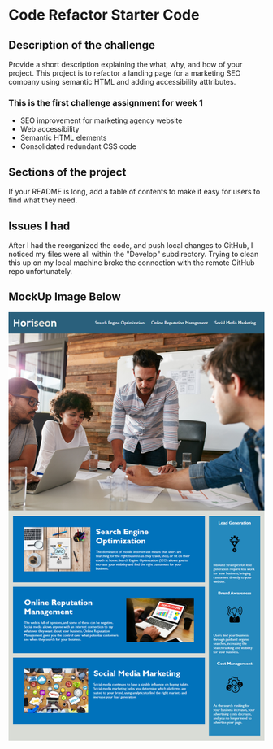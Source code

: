 # Code Refactor Starter Code

## Description of the challenge 

Provide a short description explaining the what, why, and how of your project. 
This project is to refactor a landing page for a marketing SEO company using semantic HTML and adding accessibility atttributes. 

### This is the first challenge assignment for week 1

- SEO improvement for marketing agency website
- Web accessibility 
- Semantic HTML elements 
- Consolidated redundant CSS code

## Sections of the project  

If your README is long, add a table of contents to make it easy for users to find what they need.

## Issues I had 
After I had the reorganized the code, and push local changes to GitHub, I noticed my files were all within the "Develop" subdirectory. Trying to clean this up on my local machine broke the connection with the remote GitHub repo unfortunately. 

## MockUp Image Below 

![The Horiseon webpage includes a navigation bar, a header image, and cards with text and images at the bottom of the page.](./assets/images/01-html-css-git-homework-demo.png)